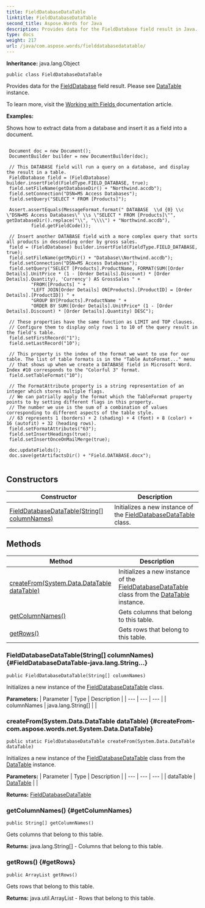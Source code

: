 ```yaml
---
title: FieldDatabaseDataTable
linktitle: FieldDatabaseDataTable
second_title: Aspose.Words for Java
description: Provides data for the FieldDatabase field result in Java.
type: docs
weight: 217
url: /java/com.aspose.words/fielddatabasedatatable/
---
```


**Inheritance:**
java.lang.Object
```
public class FieldDatabaseDataTable
```

Provides data for the [FieldDatabase](../../com.aspose.words/fielddatabase/) field result. Please see [DataTable](../../com.aspose.words.net.system.data/datatable/) instance.

To learn more, visit the [ Working with Fields ][Working with Fields] documentation article.

 **Examples:** 

Shows how to extract data from a database and insert it as a field into a document.

```

 Document doc = new Document();
 DocumentBuilder builder = new DocumentBuilder(doc);

 // This DATABASE field will run a query on a database, and display the result in a table.
 FieldDatabase field = (FieldDatabase) builder.insertField(FieldType.FIELD_DATABASE, true);
 field.setFileName(getDatabaseDir() + "Northwind.accdb");
 field.setConnection("DSN=MS Access Databases");
 field.setQuery("SELECT * FROM [Products]");

 Assert.assertEquals(MessageFormat.format(" DATABASE  \\d {0} \\c \"DSN=MS Access Databases\" \\s \"SELECT * FROM [Products]\"", getDatabaseDir().replace("\\", "\\\\") + "Northwind.accdb"),
         field.getFieldCode());

 // Insert another DATABASE field with a more complex query that sorts all products in descending order by gross sales.
 field = (FieldDatabase) builder.insertField(FieldType.FIELD_DATABASE, true);
 field.setFileName(getMyDir() + "Database\\Northwind.accdb");
 field.setConnection("DSN=MS Access Databases");
 field.setQuery("SELECT [Products].ProductName, FORMAT(SUM([Order Details].UnitPrice * (1 - [Order Details].Discount) * [Order Details].Quantity), 'Currency') AS GrossSales " +
         "FROM([Products] " +
         "LEFT JOIN[Order Details] ON[Products].[ProductID] = [Order Details].[ProductID]) " +
         "GROUP BY[Products].ProductName " +
         "ORDER BY SUM([Order Details].UnitPrice* (1 - [Order Details].Discount) * [Order Details].Quantity) DESC");

 // These properties have the same function as LIMIT and TOP clauses.
 // Configure them to display only rows 1 to 10 of the query result in the field's table.
 field.setFirstRecord("1");
 field.setLastRecord("10");

 // This property is the index of the format we want to use for our table. The list of table formats is in the "Table AutoFormat..." menu
 // that shows up when we create a DATABASE field in Microsoft Word. Index #10 corresponds to the "Colorful 3" format.
 field.setTableFormat("10");

 // The FormatAttribute property is a string representation of an integer which stores multiple flags.
 // We can patrially apply the format which the TableFormat property points to by setting different flags in this property.
 // The number we use is the sum of a combination of values corresponding to different aspects of the table style.
 // 63 represents 1 (borders) + 2 (shading) + 4 (font) + 8 (color) + 16 (autofit) + 32 (heading rows).
 field.setFormatAttributes("63");
 field.setInsertHeadings(true);
 field.setInsertOnceOnMailMerge(true);

 doc.updateFields();
 doc.save(getArtifactsDir() + "Field.DATABASE.docx");
 
```


[Working with Fields]: https://docs.aspose.com/words/java/working-with-fields/
## Constructors

| Constructor | Description |
| --- | --- |
| [FieldDatabaseDataTable(String[] columnNames)](#FieldDatabaseDataTable-java.lang.String...) | Initializes a new instance of the [FieldDatabaseDataTable](../../com.aspose.words/fielddatabasedatatable/) class. |
## Methods

| Method | Description |
| --- | --- |
| [createFrom(System.Data.DataTable dataTable)](#createFrom-com.aspose.words.net.System.Data.DataTable) | Initializes a new instance of the [FieldDatabaseDataTable](../../com.aspose.words/fielddatabasedatatable/) class from the [DataTable](../../com.aspose.words.net.system.data/datatable/) instance. |
| [getColumnNames()](#getColumnNames) | Gets columns that belong to this table. |
| [getRows()](#getRows) | Gets rows that belong to this table. |
### FieldDatabaseDataTable(String[] columnNames) {#FieldDatabaseDataTable-java.lang.String...}
```
public FieldDatabaseDataTable(String[] columnNames)
```


Initializes a new instance of the [FieldDatabaseDataTable](../../com.aspose.words/fielddatabasedatatable/) class.

**Parameters:**
| Parameter | Type | Description |
| --- | --- | --- |
| columnNames | java.lang.String[] |  |

### createFrom(System.Data.DataTable dataTable) {#createFrom-com.aspose.words.net.System.Data.DataTable}
```
public static FieldDatabaseDataTable createFrom(System.Data.DataTable dataTable)
```


Initializes a new instance of the [FieldDatabaseDataTable](../../com.aspose.words/fielddatabasedatatable/) class from the [DataTable](../../com.aspose.words.net.system.data/datatable/) instance.

**Parameters:**
| Parameter | Type | Description |
| --- | --- | --- |
| dataTable | [DataTable](../../com.aspose.words.net.system.data/datatable/) |  |

**Returns:**
[FieldDatabaseDataTable](../../com.aspose.words/fielddatabasedatatable/)
### getColumnNames() {#getColumnNames}
```
public String[] getColumnNames()
```


Gets columns that belong to this table.

**Returns:**
java.lang.String[] - Columns that belong to this table.
### getRows() {#getRows}
```
public ArrayList getRows()
```


Gets rows that belong to this table.

**Returns:**
java.util.ArrayList - Rows that belong to this table.
